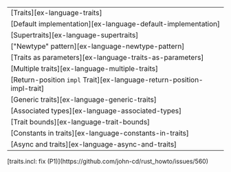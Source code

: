 ||
|--------|
| [Traits][ex-language-traits] |
| [Default implementation][ex-language-default-implementation] |
| [Supertraits][ex-language-supertraits] |
| ["Newtype" pattern][ex-language-newtype-pattern] |
| [Traits as parameters][ex-language-traits-as-parameters] |
| [Multiple traits][ex-language-multiple-traits] |
| [Return-position `impl` Trait][ex-language-return-position-impl-trait] |
| [Generic traits][ex-language-generic-traits] |
| [Associated types][ex-language-associated-types] |
| [Trait bounds][ex-language-trait-bounds] |
| [Constants in traits][ex-language-constants-in-traits] |
| [Async and traits][ex-language-async-and-traits] |

<div class="hidden">
[traits.incl: fix (P1)](https://github.com/john-cd/rust_howto/issues/560)

</div>
